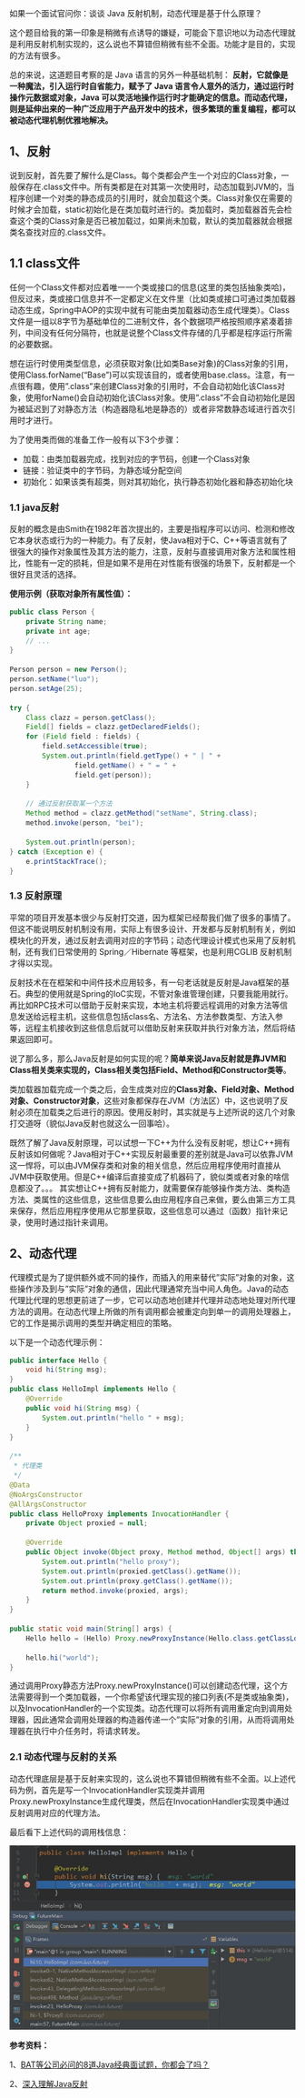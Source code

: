 
如果一个面试官问你：谈谈 Java 反射机制，动态代理是基于什么原理？

这个题目给我的第一印象是稍微有点诱导的嫌疑，可能会下意识地以为动态代理就是利用反射机制实现的，这么说也不算错但稍微有些不全面。功能才是目的，实现的方法有很多。

总的来说，这道题目考察的是 Java 语言的另外一种基础机制： **反射，它就像是一种魔法，引入运行时自省能力，赋予了 Java 语言令人意外的活力，通过运行时操作元数据或对象，Java 可以灵活地操作运行时才能确定的信息。而动态代理，则是延伸出来的一种广泛应用于产品开发中的技术，很多繁琐的重复编程，都可以被动态代理机制优雅地解决。**

## 1、反射

说到反射，首先要了解什么是Class。每个类都会产生一个对应的Class对象，一般保存在.class文件中。所有类都是在对其第一次使用时，动态加载到JVM的，当程序创建一个对类的静态成员的引用时，就会加载这个类。Class对象仅在需要的时候才会加载，static初始化是在类加载时进行的。类加载时，类加载器首先会检查这个类的Class对象是否已被加载过，如果尚未加载，默认的类加载器就会根据类名查找对应的.class文件。

## 1.1 class文件

任何一个Class文件都对应着唯一一个类或接口的信息(这里的类包括抽象类哈)，但反过来，类或接口信息并不一定都定义在文件里（比如类或接口可通过类加载器动态生成，Spring中AOP的实现中就有可能由类加载器动态生成代理类）。Class文件是一组以8字节为基础单位的二进制文件，各个数据项严格按照顺序紧凑着排列，中间没有任何分隔符，也就是说整个Class文件存储的几乎都是程序运行所需的必要数据。

想在运行时使用类型信息，必须获取对象(比如类Base对象)的Class对象的引用，使用Class.forName(“Base”)可以实现该目的，或者使用base.class。注意，有一点很有趣，使用”.class”来创建Class对象的引用时，不会自动初始化该Class对象，使用forName()会自动初始化该Class对象。使用”.class”不会自动初始化是因为被延迟到了对静态方法（构造器隐私地是静态的）或者非常数静态域进行首次引用时才进行。

为了使用类而做的准备工作一般有以下3个步骤：
- 加载：由类加载器完成，找到对应的字节码，创建一个Class对象
- 链接：验证类中的字节码，为静态域分配空间
- 初始化：如果该类有超类，则对其初始化，执行静态初始化器和静态初始化块

### 1.1 java反射

反射的概念是由Smith在1982年首次提出的，主要是指程序可以访问、检测和修改它本身状态或行为的一种能力。有了反射，使Java相对于C、C++等语言就有了很强大的操作对象属性及其方法的能力，注意，反射与直接调用对象方法和属性相比，性能有一定的损耗，但是如果不是用在对性能有很强的场景下，反射都是一个很好且灵活的选择。

**使用示例（获取对象所有属性值）：**
```Java
public class Person {
    private String name;
    private int age;
    // ...
}
 
Person person = new Person();
person.setName("luo");
person.setAge(25);
 
try {
    Class clazz = person.getClass();
    Field[] fields = clazz.getDeclaredFields();
    for (Field field : fields) {
        field.setAccessible(true);
        System.out.println(field.getType() + " | " +
                field.getName() + " = " +
                field.get(person));
    }
 
    // 通过反射获取某一个方法
    Method method = clazz.getMethod("setName", String.class);
    method.invoke(person, "bei");
 
    System.out.println(person);
} catch (Exception e) {
    e.printStackTrace();
}
```

### 1.3 反射原理

平常的项目开发基本很少与反射打交道，因为框架已经帮我们做了很多的事情了。但这不能说明反射机制没有用，实际上有很多设计、开发都与反射机制有关，例如模块化的开发，通过反射去调用对应的字节码；动态代理设计模式也采用了反射机制，还有我们日常使用的 Spring／Hibernate 等框架，也是利用CGLIB 反射机制才得以实现。

反射技术在在框架和中间件技术应用较多，有一句老话就是反射是Java框架的基石。典型的使用就是Spring的IoC实现，不管对象谁管理创建，只要我能用就行。再比如RPC技术可以借助于反射来实现，本地主机将要远程调用的对象方法等信息发送给远程主机，这些信息包括class名、方法名、方法参数类型、方法入参等，远程主机接收到这些信息后就可以借助反射来获取并执行对象方法，然后将结果返回即可。

说了那么多，那么Java反射是如何实现的呢？**简单来说Java反射就是靠JVM和Class相关类来实现的，Class相关类包括Field、Method和Constructor类等**。

类加载器加载完成一个类之后，会生成类对应的**Class对象、Field对象、Method对象、Constructor对象**，这些对象都保存在JVM（方法区）中，这也说明了反射必须在加载类之后进行的原因。使用反射时，其实就是与上述所说的这几个对象打交道呀（貌似Java反射也就这么一回事哈）。

既然了解了Java反射原理，可以试想一下C++为什么没有反射呢，想让C++拥有反射该如何做呢？Java相对于C++实现反射最重要的差别就是Java可以依靠JVM这一悍将，可以由JVM保存类和对象的相关信息，然后应用程序使用时直接从JVM中获取使用。但是C++编译后直接变成了机器码了，貌似类或者对象的啥信息都没了。。。 其实想让C++拥有反射能力，就需要保存能够操作类方法、类构造方法、类属性的这些信息，这些信息要么由应用程序自己来做，要么由第三方工具来保存，然后应用程序使用从它那里获取，这些信息可以通过（函数）指针来记录，使用时通过指针来调用。

## 2、动态代理

代理模式是为了提供额外或不同的操作，而插入的用来替代”实际”对象的对象，这些操作涉及到与”实际”对象的通信，因此代理通常充当中间人角色。Java的动态代理比代理的思想更前进了一步，它可以动态地创建并代理并动态地处理对所代理方法的调用。在动态代理上所做的所有调用都会被重定向到单一的调用处理器上，它的工作是揭示调用的类型并确定相应的策略。

以下是一个动态代理示例：
```Java
public interface Hello {
    void hi(String msg);
}
public class HelloImpl implements Hello {
    @Override
    public void hi(String msg) {
        System.out.println("hello " + msg);
    }
}
 
/**
 * 代理类
 */
@Data
@NoArgsConstructor
@AllArgsConstructor
public class HelloProxy implements InvocationHandler {
    private Object proxied = null;
 
    @Override
    public Object invoke(Object proxy, Method method, Object[] args) throws Throwable {
        System.out.println("hello proxy");
        System.out.println(proxied.getClass().getName());
        System.out.println(proxy.getClass().getName());
        return method.invoke(proxied, args);
    }
}
 
public static void main(String[] args) {
    Hello hello = (Hello) Proxy.newProxyInstance(Hello.class.getClassLoader(), new Class[]{Hello.class}, new HelloProxy(new HelloImpl()));
 
    hello.hi("world");
}
```

通过调用Proxy静态方法Proxy.newProxyInstance()可以创建动态代理，这个方法需要得到一个类加载器，一个你希望该代理实现的接口列表(不是类或抽象类)，以及InvocationHandler的一个实现类。动态代理可以将所有调用重定向到调用处理器，因此通常会调用处理器的构造器传递一个”实际”对象的引用，从而将调用处理器在执行中介任务时，将请求转发。

### 2.1 动态代理与反射的关系

动态代理底层是基于反射来实现的，这么说也不算错但稍微有些不全面。以上述代码为例，首先是写一个InvocationHandler实现类并调用Proxy.newProxyInstance生成代理类，然后在InvocationHandler实现类中通过反射调用对应的代理方法。

最后看下上述代码的调用栈信息：

<img src="./_image/深入理解Java反射和动态代理/15-11-00.jpg"/>

**参考资料：**

1、[BAT等公司必问的8道Java经典面试题，你都会了吗？](https://zhuanlan.zhihu.com/p/38131658) 

2、[深入理解Java反射](http://jiangli19192.iteye.com/blog/1976827)
